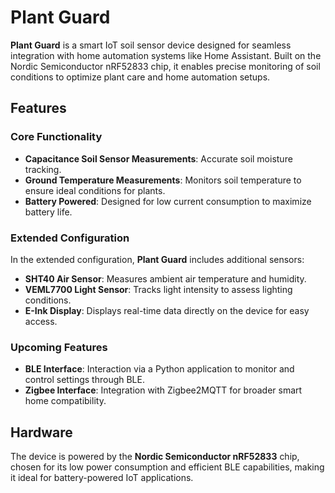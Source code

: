 # Plant Guard

**Plant Guard** is a smart IoT soil sensor device designed for seamless integration with home automation systems like Home Assistant. Built on the Nordic Semiconductor nRF52833 chip, it enables precise monitoring of soil conditions to optimize plant care and home automation setups.

## Features

### Core Functionality
- **Capacitance Soil Sensor Measurements**: Accurate soil moisture tracking.
- **Ground Temperature Measurements**: Monitors soil temperature to ensure ideal conditions for plants.
- **Battery Powered**: Designed for low current consumption to maximize battery life.

### Extended Configuration
In the extended configuration, **Plant Guard** includes additional sensors:
- **SHT40 Air Sensor**: Measures ambient air temperature and humidity.
- **VEML7700 Light Sensor**: Tracks light intensity to assess lighting conditions.
- **E-Ink Display**: Displays real-time data directly on the device for easy access.

### Upcoming Features
- **BLE Interface**: Interaction via a Python application to monitor and control settings through BLE.
- **Zigbee Interface**: Integration with Zigbee2MQTT for broader smart home compatibility.

## Hardware

The device is powered by the **Nordic Semiconductor nRF52833** chip, chosen for its low power consumption and efficient BLE capabilities, making it ideal for battery-powered IoT applications.
